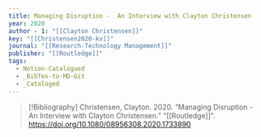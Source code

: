 ```yaml
---
title: Managing Disruption -  An Interview with Clayton Christensen
year: 2020
author - 1: "[[Clayton Christensen]]"
key: "[[Christensen2020-kv]]"
journal: "[[Research-Technology Management]]"
publisher: "[[Routledge]]"
tags:
  - Notion-Catalogued
  - _BibTex-to-MD-Git
  - _Cataloged
---
```


> [!Bibliography]
> Christensen, Clayton. 2020. “Managing Disruption -  An Interview with Clayton Christensen.” "[[Routledge]]". https://doi.org/10.1080/08956308.2020.1733890